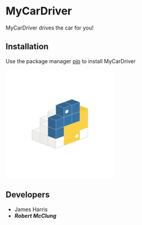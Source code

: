 # MyCarDriver
MyCarDriver drives the car for you!

## Installation

Use the package manager [pip](https://pypi.org/project/pip/) to install MyCarDriver

![MyCarDriver Logo](https://raw.githubusercontent.com/github/explore/666de02829613e0244e9441b114edb85781e972c/topics/pip/pip.png)

## Developers

- James Harris
- _**Robert McClung**_
